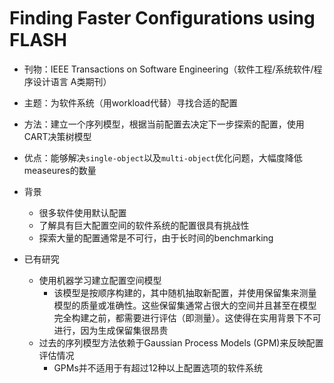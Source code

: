 # Finding Faster Conﬁgurations using FLASH

* 刊物：IEEE Transactions on Software Engineering（软件工程/系统软件/程序设计语言 A类期刊）
* 主题：为软件系统（用workload代替）寻找合适的配置
* 方法：建立一个序列模型，根据当前配置去决定下一步探索的配置，使用CART决策树模型
* 优点：能够解决`single-object`以及`multi-object`优化问题，大幅度降低measeures的数量

* 背景
    * 很多软件使用默认配置
    * 了解具有巨大配置空间的软件系统的配置很具有挑战性
    * 探索大量的配置通常是不可行，由于长时间的benchmarking
* 已有研究
    * 使用机器学习建立配置空间模型
        * 该模型是按顺序构建的，其中随机抽取新配置，并使用保留集来测量模型的质量或准确性。这些保留集通常占很大的空间并且甚至在模型完全构建之前，都需要进行评估（即测量）。这使得在实用背景下不可进行，因为生成保留集很昂贵
    * 过去的序列模型方法依赖于Gaussian Process Models (GPM)来反映配置评估情况
        * GPMs并不适用于有超过12种以上配置选项的软件系统
